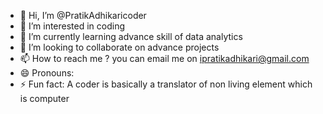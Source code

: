 - 👋 Hi, I’m @PratikAdhikaricoder
- 👀 I’m interested in coding 
- 🌱 I’m currently learning advance skill of data analytics 
- 💞️ I’m looking to collaborate on advance projects 
- 📫 How to reach me ? you can email me on ipratikadhikari@gmail.com
- 😄 Pronouns: 
- ⚡ Fun fact: A coder is basically a translator of non living element which is computer

<!---
PratikAdhikaricoder/PratikAdhikaricoder is a ✨ special ✨ repository because its `README.md` (this file) appears on your GitHub profile.
You can click the Preview link to take a look at your changes.
--->
